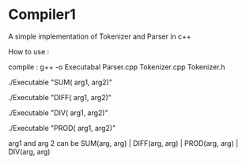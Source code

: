 # Compiler1
A simple implementation of Tokenizer and Parser in c++


How to use :

compile : g++ -o Executabal Parser.cpp Tokenizer.cpp Tokenizer.h 

./Executable "SUM( arg1, arg2)"

./Executable "DIFF( arg1, arg2)"

./Executable "DIV( arg1, arg2)"

./Executable "PROD( arg1, arg2)"

arg1 and arg 2 can be SUM(arg, arg) | DIFF(arg, arg) | PROD(arg, arg) | DIV(arg, arg)

